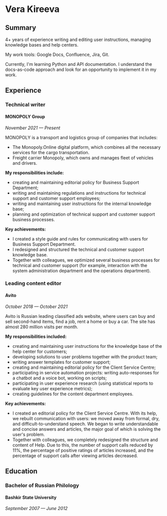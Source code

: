 # Vera Kireeva
## Summary
4+ years of experience writing and editing user instructions, managing knowledge bases and help centers. 

My work tools: Google Docs, Confluence, Jira, Git.

Currently, I'm learning Python and API documentation.
I understand the docs-as-code approach and look for 
an opportunity to implement it in my work.

## Experience 

### Technical writer
#### MONOPOLY Group  
*November 2021 — Present*

MONOPOLY is a transport and logistics group of companies that includes:
* The Monopoly.Online digital platform, which combines all the necessary services for the cargo transportation.
* Freight carrier Monopoly, which owns and manages fleet of vehicles and drivers.

**My responsibilities include:**

* creating and maintaining editorial policy for Business Support Department;
* writing and maintaining regulations and instructions for technical support and customer support employees;
* writing and maintaining user instructions for the internal knowledge base;
* planning and optimization of technical support and customer support business processes.

**Key achievements:**

* I created a style guide and rules for communicating with users for Business Support Department.
* I redesigned and structured the technical and customer support knowledge base.
* Together with colleagues, we optimized several business processes for technical and customer support (for example, interaction with the system administration department and the operations department).

### Leading content editor
#### Avito 
*October 2018 — October 2021*

Avito is Russian leading classified ads website, where users can buy and sell second-hand items, find a job, rent a home or buy a car. The site has almost 280 million visits per month.

**My responsibilities included:**

* creating and maintaining user instructions for the knowledge base of the help center for customers;
* developing solutions to user problems together with the product team;
* writing answer templates for customer support;
* creating and maintaining editorial policy for the Client Service Centre;
* participating in service automation projects: writing auto-responses for a chatbot and a voice bot, working on scripts;
* participating in user experience research (using statistical reports to evaluate key user experience metrics);
* creating guidelines for the content department employees.

**Key achievements:**

* I created an editorial policy for the Client Service Centre. With its help, we rebuilt communication with users: we moved away from formal, dry, and difficult-to-understand speech. We began to write understandable and concise answers and articles, the major goal of which is solving the user's problem.
* Together with colleagues, we completely redesigned the structure and content of Help. Due to this, the number of support calls reduced by 11%, the percentage of positive ratings of articles increased, and the percentage of support calls after viewing articles decreased.

## Education
### Bachelor of Russian Philology
#### Bashkir State University
*September 2007 — June 2012*
